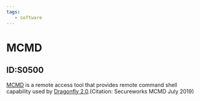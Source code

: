 ```yaml
---
tags:
   - software
---
```

# MCMD
## ID:S0500
[MCMD](/mitre/software/S0500) is a remote access tool that provides remote command shell capability used by [Dragonfly 2.0](/mitre/groups/G0074).(Citation: Secureworks MCMD July 2019)
